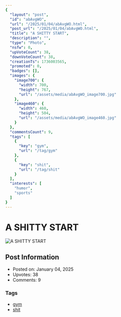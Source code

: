 ```yaml
---
{
  "layout": "post",
  "id": "abAvgWO",
  "url": "/2025/01/04/abAvgWO.html",
  "post_url": "/2025/01/04/abAvgWO.html",
  "title": "A SHITTY START",
  "description": "",
  "type": "Photo",
  "nsfw": 0,
  "upVoteCount": 38,
  "downVoteCount": 38,
  "creationTs": 1736003565,
  "promoted": 0,
  "badges": [],
  "images": {
    "image700": {
      "width": 700,
      "height": 767,
      "url": "/assets/media/abAvgWO_image700.jpg"
    },
    "image460": {
      "width": 460,
      "height": 504,
      "url": "/assets/media/abAvgWO_image460.jpg"
    }
  },
  "commentsCount": 9,
  "tags": [
    {
      "key": "gym",
      "url": "/tag/gym"
    },
    {
      "key": "shit",
      "url": "/tag/shit"
    }
  ],
  "interests": [
    "humor",
    "sports"
  ]
}
---
```


# A SHITTY START

![A SHITTY START](/assets/media/abAvgWO_image700.jpg)

## Post Information

- Posted on: January 04, 2025
- Upvotes: 38
- Comments: 9

### Tags

- [gym](/tag/gym)
- [shit](/tag/shit)

